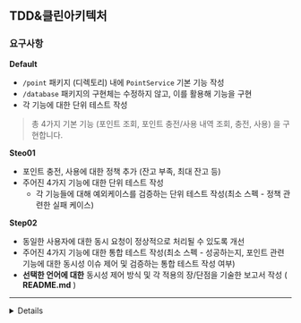 ## TDD&클린아키텍처

### 요구사항
**Default**
- `/point` 패키지 (디렉토리) 내에 `PointService` 기본 기능 작성
- `/database` 패키지의 구현체는 수정하지 않고, 이를 활용해 기능을 구현
- 각 기능에 대한 단위 테스트 작성

> 총 4가지 기본 기능 (포인트 조회, 포인트 충전/사용 내역 조회, 충전, 사용) 을 구현합니다.

**Steo01**
- 포인트 충전, 사용에 대한 정책 추가 (잔고 부족, 최대 잔고 등)
- 주어진 4가지 기능에 대한 단위 테스트 작성
    - 각 기능들에 대해 예외케이스를 검증하는 단위 테스트 작성(최소 스펙 - 정책 관련한 실패 케이스)

**Step02**
- 동일한 사용자에 대한 동시 요청이 정상적으로 처리될 수 있도록 개선
- 주어진 4가지 기능에 대한 통합 테스트 작성(최소 스펙 - 성공하는지, 포인트 관련 기능에 대한 동시성 이슈 제어 및 검증하는 통합 테스트 작성 여부)
- **선택한 언어에 대한** 동시성 제어 방식 및 각 적용의 장/단점을 기술한 보고서 작성 ( **README.md** )

---
<details>
    
### <summary> 핵심 키워드 및 역량 </summary>
### **STEP01 - 기본 과제**

### **핵심 기술 키워드** 

1. **TDD (Test-Driven Development)**
    - 요구사항을 먼저 정의하고, 이를 테스트할 수 있는 코드를 작성한 뒤, 실제 구현을 추가하는 개발 방식.
2. **Testable Code (테스트 가능한 코드)**
    - 테스트가 용이한 코드를 작성하는 기술로, 함수나 클래스가 독립적으로 동작하고 외부 의존성이 적어야 테스트가 용이함.
3. **최대 잔고, 잔고 부족 처리**
    - 포인트 시스템에서 잔고 부족 시 예외 처리 및 최대 잔고 초과를 방지하는 로직 구현.

### **기술적인 역량**

1. 객체지향적인 코드 작성
    - 각 요구사항을 만족하는 기능을 제공하기 위해 적절한 책임을 준수하는 객체지향적 코드 작성을 학습합니다.
2. **테스트 주도 개발(TDD)**
    - TDD의 **Cycle**(Red-Green-Refactor)을 경험하면서 테스트 기반의 개발 프로세스를 체득할 수 있습니다.
3. **테스트 가능한 코드 작성**
    - 의존성을 최소화하고, 모듈화된 코드를 작성하는 기술을 습득하며, **코드 리팩토링** 능력이 향상됩니다.
  
### **STEP02 - 심화 과제**

### **핵심 기술 키워드**

1. **통합 테스트 (Integration Testing)**
    - 개별 모듈이나 구성 요소들이 잘 연동되는지 확인하는 테스트로, 시스템의 흐름을 검증.
2. **동시성 제어 (Concurrency Control)**
    - 여러 요청이 동시에 들어왔을 때, 이를 안전하게 처리하기 위한 기법. (예: Mutex, Semaphore, Lock)
3. **README.md 보고서 작성**
    - 기술적인 분석 결과를 정리하고, **효율적인 커뮤니케이션**을 위해 보고서를 작성하는 능력.

### **기술적인 역량**

1. **통합 테스트 작성**
    - 개별 모듈을 테스트하는 것에서 벗어나, 실제 시스템 환경에서의 통합 테스트를 작성하여 **전체적인 시스템 안정성**을 확인하는 능력을 배울 수 있습니다.
2. **동시성 문제 해결**
    - 여러 요청이 동시에 들어오는 상황에서 **Race Condition**(경쟁 조건)을 방지하고, 안전하게 처리하는 방법을 배우게 됩니다.
    - 각 동시성 문제 해결 방식의 동작원리를 이해하고, 적절한 활용방법을 배우게 됩니다.
3. **기술 문서 작성**
    - 기술적인 분석과 결정을 명확히 문서화하고, 팀원들과의 **효과적인 정보 공유**를 위한 문서 작성 능력을 키울 수 있습니다.
  
---
### **요약**

- **STEP01**에서는 **TDD**, **테스트 가능한 코드 작성** 과 같은 기본적인 개발 역량을 다루며, 이를 통해 안정적인 시스템을 만들기 위한 **기술적 기초**를 쌓을 수 있습니다.
- **STEP02**에서는 **통합 테스트 및 동시성 제어방식**에 대해 학습하고, **보고서 작성**을 통해 **기술적 사고**와 **커뮤니케이션 능력**을 기를 수 있습니다.

</details>

